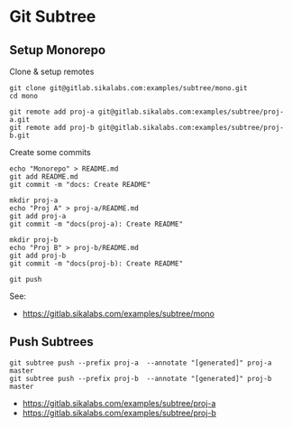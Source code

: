 # Git Subtree

## Setup Monorepo

Clone & setup remotes

```
git clone git@gitlab.sikalabs.com:examples/subtree/mono.git
cd mono

git remote add proj-a git@gitlab.sikalabs.com:examples/subtree/proj-a.git
git remote add proj-b git@gitlab.sikalabs.com:examples/subtree/proj-b.git
```

Create some commits

```
echo "Monorepo" > README.md
git add README.md
git commit -m "docs: Create README"

mkdir proj-a
echo "Proj A" > proj-a/README.md
git add proj-a
git commit -m "docs(proj-a): Create README"

mkdir proj-b
echo "Proj B" > proj-b/README.md
git add proj-b
git commit -m "docs(proj-b): Create README"

git push
```

See:

- https://gitlab.sikalabs.com/examples/subtree/mono

## Push Subtrees

```
git subtree push --prefix proj-a  --annotate "[generated]" proj-a master
git subtree push --prefix proj-b  --annotate "[generated]" proj-b master
```

- https://gitlab.sikalabs.com/examples/subtree/proj-a
- https://gitlab.sikalabs.com/examples/subtree/proj-b
